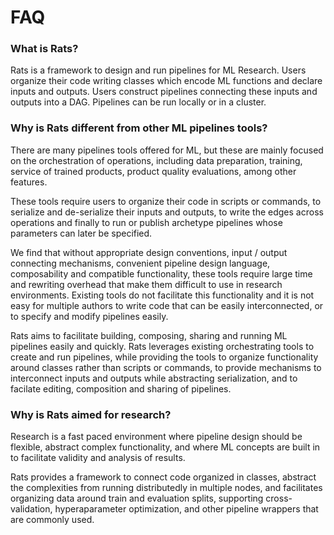 

# FAQ

### What is Rats?

Rats is a framework to design and run pipelines for ML Research.
Users organize their code writing classes which encode ML functions and declare inputs and
outputs.
Users construct pipelines connecting these inputs and outputs into a DAG.
Pipelines can be run locally or in a cluster.


### Why is Rats different from other ML pipelines tools?

There are many pipelines tools offered for ML, but these are mainly focused on the orchestration of
operations, including data preparation, training, service of trained products, product quality
evaluations, among other features.

These tools require users to organize their code in scripts or commands, to serialize and
de-serialize their inputs and outputs, to write the edges across operations and finally to run or
publish archetype pipelines whose parameters can later be specified.

We find that without appropriate design conventions, input / output connecting mechanisms,
convenient pipeline design language, composability and compatible functionality, these
tools require large time and rewriting overhead that make them difficult to use in research
environments.
Existing tools do not facilitate this functionality and it is not easy for multiple authors to
write code that can be easily interconnected, or to specify and modify pipelines easily.

Rats aims to facilitate building, composing, sharing and running ML pipelines easily and quickly.
Rats leverages existing orchestrating tools to create and run pipelines, while providing the tools
to organize functionality around classes rather than scripts or commands, to provide mechanisms
to interconnect inputs and outputs while abstracting serialization, and to facilate editing,
composition and sharing of pipelines.


### Why is Rats aimed for research?

Research is a fast paced environment where pipeline design should be flexible, abstract complex
functionality, and where ML concepts are built in to facilitate validity and analysis of results.

Rats provides a framework to connect code organized in classes, abstract the complexities from
running distributedly in multiple nodes, and facilitates organizing data around train and
evaluation splits, supporting cross-validation, hyperaparameter optimization, and other pipeline
wrappers that are commonly used.
